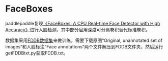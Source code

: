 
# FaceBoxes
paddlepaddle复现[《FaceBoxes: A CPU Real-time Face Detector with High Accuracy》](https://arxiv.org/abs/1708.05234)进行人脸检测，其中部分层用深度可分离卷积替代标准卷积。

数据集采用[FDDB数据集](http://vis-www.cs.umass.edu/fddb/index.html#download)来做训练，需要下载原图“Original, unannotated set of images“和人脸标注”Face annotations“两个文件解压到FDDB文件夹，然后运行getFDDBtxt.py获取FDDB.txt。

